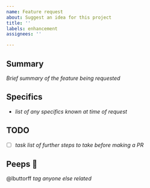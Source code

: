 ```yaml
---
name: Feature request
about: Suggest an idea for this project
title: ''
labels: enhancement
assignees: ''

---
```


## Summary
*Brief summary of the feature being requested*

## Specifics
- *list of any specifics known at time of request*

## TODO
- [ ] *task list of further steps to take before making a PR*

## Peeps 🐤
@lbuttorff
*tag anyone else related*
